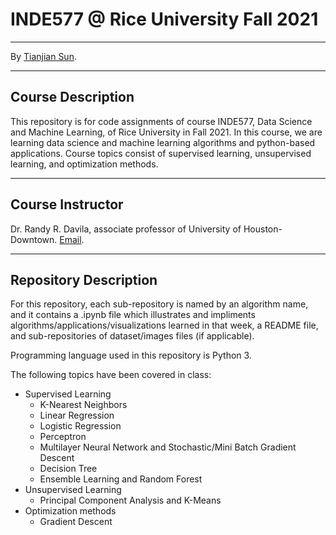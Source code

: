 # INDE577 @ Rice University Fall 2021
---

By [Tianjian Sun](https://github.com/TianjianSun).

---
## Course Description

This repository is for code assignments of course INDE577, Data Science and Machine Learning, of Rice University in Fall 2021. In this course, we are learning data science and machine learning algorithms and python-based applications. Course topics consist of supervised learning, unsupervised learning, and optimization methods.


---
## Course Instructor
Dr. Randy R. Davila, associate professor of University of Houston-Downtown. [Email](rrd6@rice.edu).

---

## Repository Description

For this repository, each sub-repository is named by an algorithm name, and it contains a .ipynb file which illustrates and impliments algorithms/applications/visualizations learned in that week, a README file, and sub-repositories of dataset/images files (if applicable).

Programming language used in this repository is Python 3.

The following topics have been covered in class:

* Supervised Learning
  * K-Nearest Neighbors
  * Linear Regression
  * Logistic Regression
  * Perceptron
  * Multilayer Neural Network and Stochastic/Mini Batch Gradient Descent
  * Decision Tree
  * Ensemble Learning and Random Forest
* Unsupervised Learning
  * Principal Component Analysis and K-Means
* Optimization methods
  * Gradient Descent


